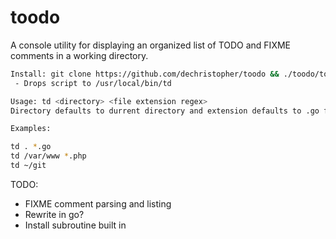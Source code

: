 # toodo

A console utility for displaying an organized list of TODO and FIXME comments in a working directory.

```bash
Install: git clone https://github.com/dechristopher/toodo && ./toodo/toodo.sh install
 - Drops script to /usr/local/bin/td

Usage: td <directory> <file extension regex>
Directory defaults to durrent directory and extension defaults to .go files

Examples:

td . *.go
td /var/www *.php
td ~/git
```

TODO:

- FIXME comment parsing and listing
- Rewrite in go?
- Install subroutine built in
